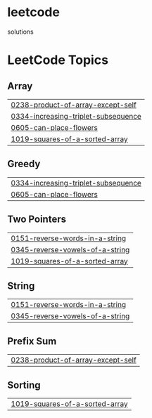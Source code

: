 # leetcode
solutions

<!---LeetCode Topics Start-->
# LeetCode Topics
## Array
|  |
| ------- |
| [0238-product-of-array-except-self](https://github.com/42JINAM/leetcode/tree/master/0238-product-of-array-except-self) |
| [0334-increasing-triplet-subsequence](https://github.com/42JINAM/leetcode/tree/master/0334-increasing-triplet-subsequence) |
| [0605-can-place-flowers](https://github.com/42JINAM/leetcode/tree/master/0605-can-place-flowers) |
| [1019-squares-of-a-sorted-array](https://github.com/42JINAM/leetcode/tree/master/1019-squares-of-a-sorted-array) |
## Greedy
|  |
| ------- |
| [0334-increasing-triplet-subsequence](https://github.com/42JINAM/leetcode/tree/master/0334-increasing-triplet-subsequence) |
| [0605-can-place-flowers](https://github.com/42JINAM/leetcode/tree/master/0605-can-place-flowers) |
## Two Pointers
|  |
| ------- |
| [0151-reverse-words-in-a-string](https://github.com/42JINAM/leetcode/tree/master/0151-reverse-words-in-a-string) |
| [0345-reverse-vowels-of-a-string](https://github.com/42JINAM/leetcode/tree/master/0345-reverse-vowels-of-a-string) |
| [1019-squares-of-a-sorted-array](https://github.com/42JINAM/leetcode/tree/master/1019-squares-of-a-sorted-array) |
## String
|  |
| ------- |
| [0151-reverse-words-in-a-string](https://github.com/42JINAM/leetcode/tree/master/0151-reverse-words-in-a-string) |
| [0345-reverse-vowels-of-a-string](https://github.com/42JINAM/leetcode/tree/master/0345-reverse-vowels-of-a-string) |
## Prefix Sum
|  |
| ------- |
| [0238-product-of-array-except-self](https://github.com/42JINAM/leetcode/tree/master/0238-product-of-array-except-self) |
## Sorting
|  |
| ------- |
| [1019-squares-of-a-sorted-array](https://github.com/42JINAM/leetcode/tree/master/1019-squares-of-a-sorted-array) |
<!---LeetCode Topics End-->